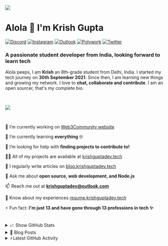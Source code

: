 ![](https://github.com/krishguptadev/krishguptadev/raw/main/banner.png)

# Alola 👋 I'm Krish Gupta

[![Discord](https://img.shields.io/badge/CodeEmAll%20Community%0A-%237289DA.svg?style=for-the-badge&logo=discord&logoColor=white)](https://krish.ninja/discord)
[![Instagram](https://img.shields.io/badge/%40krishguptadev%0A-%23E4405F.svg?style=for-the-badge&logo=Instagram&logoColor=white)](https://www.instagram.com/krishguptadev)
[![Outlook](https://img.shields.io/badge/E%20Mail-0078D4?style=for-the-badge&logo=microsoft-outlook&logoColor=white)](mailto:krishguptadev@outlook.com)
[![Polywork](https://img.shields.io/badge/Polywork-543DE0?style=for-the-badge&logo=polywork&logoColor=black)](https://poly.work/krishguptadev)
[![Twitter](https://img.shields.io/badge/%40krishguptadev-%231DA1F2.svg?style=for-the-badge&logo=Twitter&logoColor=white)](https://twitter.com/krishguptadev)

### A passionate student developer from India, looking forward to learn tech

<p>

Alola peeps, I am **Krish** an 8th-grade student from Delhi, India. I started my tech journey on **30th September 2021**. Since then, I am learning new things and growing my network. I love to **chat, collaborate and contribute**. I am an open sourcer, that's my complete bio.

</p> <br />

![](https://github-profile-trophy.vercel.app/?username=krishguptadev&row=1&theme=onedark&margin-w=15&margin-h=15&no-frame=true)

<br />
  
<p>
  
🔭 I’m currently working on [Web3Community website](https://github.com/web3community/web3community.github.io)

🌱 I’m currently learning **everything** 🤓

🤝 I’m looking for help with **finding projects to contribute to!**

👨‍💻 All of my projects are available at [krishguptadev.tech](https://krishguptadev.tech)

📝 I regularly write articles on [blog.krishguptadev.tech](https://blog.krishguptadev.tech)

💬 Ask me about **open source, web development, and Node.js**

📫 Reach me out at **krishguptadev@outlook.com**

📄 Know about my experiences [resume.krishguptadev.tech](resume.krishguptadev.tech)

⚡ Fun fact: **I'm just 13 and have gone through 13 professions in tech ✨**

</p> <br />

<details>
  <summary>📈 Show GitHub Stats</summary>
  <br />
  <div align="right">
    <img align="left" src="https://github-readme-stats.vercel.app/api?username=krishguptadev&show_icons=true&locale=en&count_private=true&hide_border=true&title_color=fff&text_color=ddd&icon_color=1CADFB&bg_color=0F2D3D&include_all_commits=true">
    <img src="https://github-readme-streak-stats.herokuapp.com?user=krishguptadev&hide_border=true&date_format=M%20j%5B%2C%20Y%5D&background=0F2D3D&stroke=1CADFB&ring=1CADFB&fire=1CADFB&currStreakNum=FFFFFF&sideNums=FFFFFF&currStreakLabel=1CADFB&border=DDDDDD00&sideLabels=DDDDDD&dates=CCCCCC">
    <br />
    <img src="https://activity-graph.herokuapp.com/graph?username=krishguptadev&bg_color=0f2d3d&color=1cadfb&line=1cadfb&point=1cadfb&area=true&hide_border=true">
  </div>
</details>

<details>
  <summary>📕 Blog Posts</summary>
  <br />

<!-- BLOG-POST-LIST:START -->
- [Open Source, my experience till now.](https://blog.krishguptadev.tech/open-source-my-experience-till-now)
- [Appwrite: All you need to know](https://blog.krishguptadev.tech/appwrite-all-you-need-to-know)
<!-- BLOG-POST-LIST:END -->

</details>

<details>
  <summary>⚡Latest GitHub Activity</summary>
  <br />

<!--START_SECTION:activity-->
1. ❗️ Opened issue [#20](https://github.com/avneesh0612/voyagger/issues/20) in [avneesh0612/voyagger](https://github.com/avneesh0612/voyagger)
2. ❗️ Opened issue [#19](https://github.com/avneesh0612/voyagger/issues/19) in [avneesh0612/voyagger](https://github.com/avneesh0612/voyagger)
3. ❗️ Opened issue [#18](https://github.com/avneesh0612/voyagger/issues/18) in [avneesh0612/voyagger](https://github.com/avneesh0612/voyagger)
4. 🗣 Commented on [#874](https://github.com/EddieHubCommunity/awesome-github-profiles/issues/874) in [EddieHubCommunity/awesome-github-profiles](https://github.com/EddieHubCommunity/awesome-github-profiles)
5. 🗣 Commented on [#52](https://github.com/nhcommunity/community/issues/52) in [nhcommunity/community](https://github.com/nhcommunity/community)
<!--END_SECTION:activity-->

</details>
